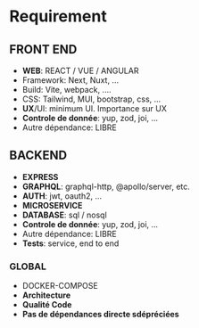 # Requirement



## FRONT END

- **WEB**: REACT / VUE / ANGULAR
- Framework: Next, Nuxt, ...
- Build: Vite, webpack, ....
- CSS: Tailwind, MUI, bootstrap, css, ...
- **UX**/UI: minimum UI. Importance sur UX
- **Controle de donnée**: yup, zod, joi, ...
- Autre dépendance: LIBRE



## BACKEND

- **EXPRESS**
- **GRAPHQL**: graphql-http, @apollo/server, etc.
- **AUTH**: jwt, oauth2, ...
- **MICROSERVICE**
- **DATABASE**: sql / nosql
- **Controle de donnée**: yup, zod, joi, ...
- Autre dépendance: LIBRE
- **Tests**: service, end to end



### GLOBAL

- DOCKER-COMPOSE
- **Architecture**
- **Qualité Code**
- **Pas de dépendances directe sdépréciées**